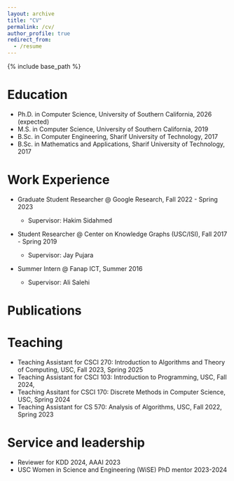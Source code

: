 ```yaml
---
layout: archive
title: "CV"
permalink: /cv/
author_profile: true
redirect_from:
  - /resume
---
```


{% include base_path %}

Education
======
* Ph.D. in Computer Science, University of Southern California, 2026 (expected)
* M.S. in Computer Science, University of Southern California, 2019
* B.Sc. in Computer Engineering, Sharif University of Technology, 2017
* B.Sc. in Mathematics and Applications, Sharif University of Technology, 2017

Work Experience
======

* Graduate Student Researcher @ Google Research, Fall 2022 - Spring 2023<br>
  * Supervisor: Hakim Sidahmed

* Student Researcher @ Center on Knowledge Graphs (USC/ISI), Fall 2017 - Spring 2019 <br>
  * Supervisor: Jay Pujara

* Summer Intern @ Fanap ICT, Summer 2016  <br>
  * Supervisor: Ali Salehi


Publications
======
  
Teaching
======
* Teaching Assistant for CSCI 270: Introduction to Algorithms and Theory of Computing, USC, Fall 2023, Spring 2025
* Teaching Assistant for CSCI 103: Introduction to Programming, USC, Fall 2024,
* Teaching Assitant for CSCI 170: Discrete Methods in Computer Science, USC, Spring 2024
* Teaching Assistant for CS 570: Analysis of Algorithms, USC, Fall 2022, Spring 2023

  
Service and leadership
======
* Reviewer for KDD 2024, AAAI 2023
* USC Women in Science and Engineering (WiSE) PhD mentor 2023-2024
